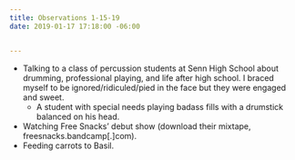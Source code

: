 ```yaml
---
title: Observations 1-15-19
date: 2019-01-17 17:18:00 -06:00


---
```


- Talking to a class of percussion students at Senn High School about drumming, professional playing, and life after high school. I braced myself to be ignored/ridiculed/pied in the face but they were engaged and sweet.
	- A student with special needs playing badass fills with a drumstick balanced on his head.
- Watching Free Snacks’ debut show (download their mixtape, freesnacks.bandcamp[.]com).
- Feeding carrots to Basil.